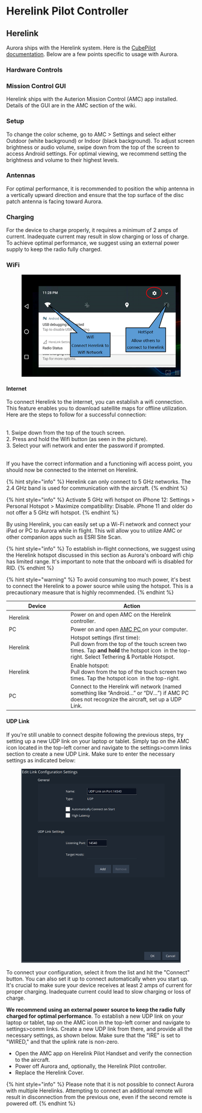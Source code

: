 # Herelink Pilot Controller

## Herelink

Aurora ships with the Herelink system. Here is the [CubePilot documentation](https://docs.cubepilot.org/user-guides/herelink/herelink-overview). Below are a few points specific to usage with Aurora.

### Hardware Controls







### Mission Control GUI

Herelink ships with the Auterion Mission Control (AMC) app installed. Details of the GUI are in the AMC section of the wiki.

### Setup

To change the color scheme, go to AMC > Settings and select either Outdoor (white background) or Indoor (black background). To adjust screen brightness or audio volume, swipe down from the top of the screen to access Android settings. For optimal viewing, we recommend setting the brightness and volume to their highest levels.

### Antennas

For optimal performance, it is recommended to position the whip antenna in a vertically upward direction and ensure that the top surface of the disc patch antenna is facing toward Aurora.

### Charging

For the device to charge properly, it requires a minimum of 2 amps of current. Inadequate current may result in slow charging or loss of charge. To achieve optimal performance, we suggest using an external power supply to keep the radio fully charged.

### WiFi



<figure><img src="../.gitbook/assets/Screenshot 2023-07-02 185335.png" alt=""><figcaption></figcaption></figure>

#### Internet

To connect Herelink to the internet, you can establish a wifi connection. This feature enables you to download satellite maps for offline utilization. Here are the steps to follow for a successful connection:

\
1\. Swipe down from the top of the touch screen.\
2\. Press and hold the Wifi button (as seen in the picture).\
3\. Select your wifi network and enter the password if prompted.&#x20;

\
If you have the correct information and a functioning wifi access point, you should now be connected to the internet on Herelink.



{% hint style="info" %}
Herelink can only connect to 5 GHz networks. The 2.4 GHz band is used for communication with the aircraft.
{% endhint %}

{% hint style="info" %}
Activate 5 GHz wifi hotspot on iPhone 12: Settings > Personal Hotspot > Maximize compatibility: Disable. iPhone 11 and older do not offer a 5 GHz wifi hotspot.
{% endhint %}

By using Herelink, you can easily set up a Wi-Fi network and connect your iPad or PC to Aurora while in flight. This will allow you to utilize AMC or other companion apps such as ESRI Site Scan.



{% hint style="info" %}
To establish in-flight connections, we suggest using the Herelink hotspot discussed in this section as Aurora's onboard wifi chip has limited range. It's important to note that the onboard wifi is disabled for RID.
{% endhint %}

{% hint style="warning" %}
To avoid consuming too much power, it's best to connect the Herelink to a power source while using the hotspot. This is a precautionary measure that is highly recommended.
{% endhint %}

<table><thead><tr><th width="150">Device</th><th>Action</th></tr></thead><tbody><tr><td>Herelink</td><td>Power on and open AMC on the Herelink controller.</td></tr><tr><td>PC</td><td>Power on and open <a href="https://suite.auterion.com/downloads">AMC PC </a>on your computer. </td></tr><tr><td>Herelink</td><td>Hotspot settings (first time): <br>Pull down from the top of the touch screen two times. Tap <strong>and hold</strong> the hotspot icon <img src="broken-reference" alt="" data-size="line"> in the top-right. Select Tethering &#x26; Portable Hotspot. </td></tr><tr><td>Herelink</td><td>Enable hotspot: <br>Pull down from the top of the touch screen two times. Tap the hotspot icon <img src="broken-reference" alt="" data-size="line"> in the top-right.</td></tr><tr><td>PC</td><td>Connect to the Herelink wifi network (named something like “Android…” or “DV...”) if AMC PC does not recognize the aircraft, set up a UDP Link. </td></tr></tbody></table>

#### UDP Link

If you're still unable to connect despite following the previous steps, try setting up a new UDP link on your laptop or tablet. Simply tap on the AMC icon located in the top-left corner and navigate to the settings>comm links section to create a new UDP Link. Make sure to enter the necessary settings as indicated below:



<figure><img src="../.gitbook/assets/spaces_8dwrGJhxGd9cIvsStziq_uploads_dHMaZomIQrRkPZ7EnE5i_Screenshot from 2022-04-04 12-27-31.webp" alt=""><figcaption></figcaption></figure>

To connect your configuration, select it from the list and hit the "Connect" button. You can also set it up to connect automatically when you start up. It's crucial to make sure your device receives at least 2 amps of current for proper charging. Inadequate current could lead to slow charging or loss of charge.

**We recommend using an external power source to keep the radio fully charged for optimal performance**. To establish a new UDP link on your laptop or tablet, tap on the AMC icon in the top-left corner and navigate to settings>comm links. Create a new UDP link from there, and provide all the necessary settings, as shown below. Make sure that the "IRE" is set to "WIRED," and that the uplink rate is non-zero.

* Open the AMC app on Herelink Pilot Handset and verify the connection to the aircraft.&#x20;
* Power off Aurora and, optionally, the Herelink Pilot controller.
* Replace the Herelink Cover.

{% hint style="info" %}
Please note that it is not possible to connect Aurora with multiple Herelinks. Attempting to connect an additional remote will result in disconnection from the previous one, even if the second remote is powered off.
{% endhint %}

